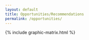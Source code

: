 ```yaml
---
layout: default
title: Opportunities/Recommendations
permalink: /opportunities/
---
```



<section>
  <div class="wrapper content">
    <div class="fullWidth">
      {% include graphic-matrix.html %}
    </div>
  </div>
</section>
